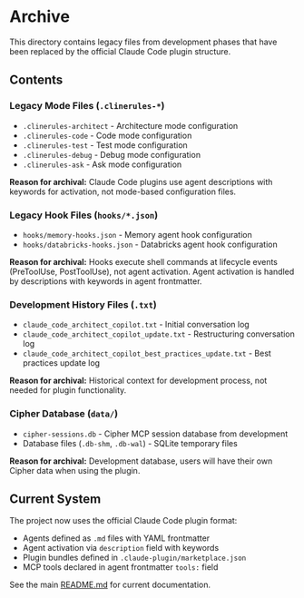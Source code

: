 # Archive

This directory contains legacy files from development phases that have been replaced by the official Claude Code plugin structure.

## Contents

### Legacy Mode Files (`.clinerules-*`)
- `.clinerules-architect` - Architecture mode configuration
- `.clinerules-code` - Code mode configuration
- `.clinerules-test` - Test mode configuration
- `.clinerules-debug` - Debug mode configuration
- `.clinerules-ask` - Ask mode configuration

**Reason for archival:** Claude Code plugins use agent descriptions with keywords for activation, not mode-based configuration files.

### Legacy Hook Files (`hooks/*.json`)
- `hooks/memory-hooks.json` - Memory agent hook configuration
- `hooks/databricks-hooks.json` - Databricks agent hook configuration

**Reason for archival:** Hooks execute shell commands at lifecycle events (PreToolUse, PostToolUse), not agent activation. Agent activation is handled by descriptions with keywords in agent frontmatter.

### Development History Files (`.txt`)
- `claude_code_architect_copilot.txt` - Initial conversation log
- `claude_code_architect_copilot_update.txt` - Restructuring conversation log
- `claude_code_architect_copilot_best_practices_update.txt` - Best practices update log

**Reason for archival:** Historical context for development process, not needed for plugin functionality.

### Cipher Database (`data/`)
- `cipher-sessions.db` - Cipher MCP session database from development
- Database files (`.db-shm`, `.db-wal`) - SQLite temporary files

**Reason for archival:** Development database, users will have their own Cipher data when using the plugin.

## Current System

The project now uses the official Claude Code plugin format:
- Agents defined as `.md` files with YAML frontmatter
- Agent activation via `description` field with keywords
- Plugin bundles defined in `.claude-plugin/marketplace.json`
- MCP tools declared in agent frontmatter `tools:` field

See the main [README.md](../README.md) for current documentation.
